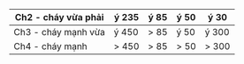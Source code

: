 | Ch2 - cháy vừa phải   | ý 235   | ý 85   | ý 50   | ý 30   |
|-----------------------|---------|--------|--------|--------|
| Ch3 - cháy mạnh vừa   | ý 450   | > 85   | ý 50   | ý 300  |
| Ch4 - cháy mạnh       | > 450   | > 85   | > 50   | > 300  |
